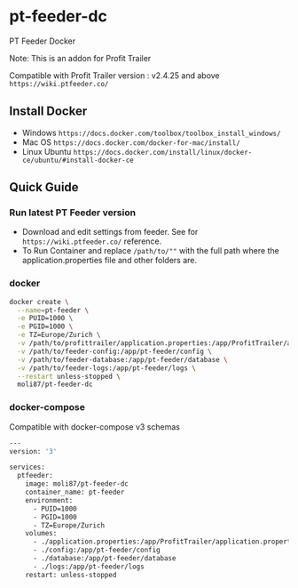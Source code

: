 # pt-feeder-dc

PT Feeder Docker

Note: This is an addon for Profit Trailer

Compatible with Profit Trailer version : v2.4.25 and above
`https://wiki.ptfeeder.co/`

## Install Docker

- Windows `https://docs.docker.com/toolbox/toolbox_install_windows/`
- Mac OS `https://docs.docker.com/docker-for-mac/install/`
- Linux Ubuntu `https://docs.docker.com/install/linux/docker-ce/ubuntu/#install-docker-ce`

## Quick Guide

### Run latest PT Feeder version

- Download and edit settings from feeder. See for `https://wiki.ptfeeder.co/` reference.
- To Run Container and replace `/path/to/""` with the full path where the application.properties file and other folders are.

### docker

```bash
docker create \
  --name=pt-feeder \
  -e PUID=1000 \
  -e PGID=1000 \
  -e TZ=Europe/Zurich \
  -v /path/to/profittrailer/application.properties:/app/ProfitTrailer/application.properties \
  -v /path/to/feeder-config:/app/pt-feeder/config \
  -v /path/to/feeder-database:/app/pt-feeder/database \
  -v /path/to/feeder-logs:/app/pt-feeder/logs \
  --restart unless-stopped \
  moli87/pt-feeder-dc
```

### docker-compose

Compatible with docker-compose v3 schemas

```bash
---
version: '3'

services:
  ptfeeder:
    image: moli87/pt-feeder-dc
    container_name: pt-feeder
    environment:
      - PUID=1000
      - PGID=1000
      - TZ=Europe/Zurich
    volumes:
      - ./application.properties:/app/ProfitTrailer/application.properties
      - ./config:/app/pt-feeder/config
      - ./database:/app/pt-feeder/database
      - ./logs:/app/pt-feeder/logs
    restart: unless-stopped
```
